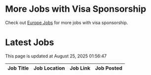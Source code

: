 # More Jobs with Visa Sponsorship

Check out [Europe Jobs](https://github.com/sureshparimi/europejobs#latest-jobs) for more jobs with visa sponsorship.

# Latest Jobs

This page is updated at August 25, 2025 01:56:47

| Job Title | Job Location | Job Link | Job Posted |
| --- | --- | --- | --- |

